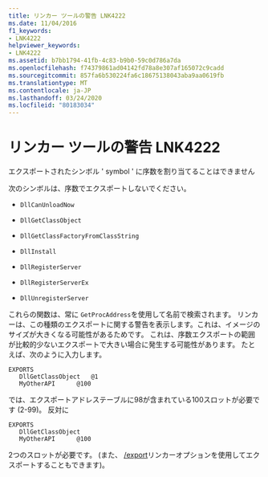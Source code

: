 ```yaml
---
title: リンカー ツールの警告 LNK4222
ms.date: 11/04/2016
f1_keywords:
- LNK4222
helpviewer_keywords:
- LNK4222
ms.assetid: b7bb1794-41fb-4c83-b9b0-59c0d786a7da
ms.openlocfilehash: f74379861ad04142fd78a8e307af165072c9cadd
ms.sourcegitcommit: 857fa6b530224fa6c18675138043aba9aa0619fb
ms.translationtype: MT
ms.contentlocale: ja-JP
ms.lasthandoff: 03/24/2020
ms.locfileid: "80183034"
---
```

# <a name="linker-tools-warning-lnk4222"></a>リンカー ツールの警告 LNK4222

エクスポートされたシンボル ' symbol ' に序数を割り当てることはできません

次のシンボルは、序数でエクスポートしないでください。

- `DllCanUnloadNow`

- `DllGetClassObject`

- `DllGetClassFactoryFromClassString`

- `DllInstall`

- `DllRegisterServer`

- `DllRegisterServerEx`

- `DllUnregisterServer`

これらの関数は、常に `GetProcAddress`を使用して名前で検索されます。 リンカーは、この種類のエクスポートに関する警告を表示します。これは、イメージのサイズが大きくなる可能性があるためです。 これは、序数エクスポートの範囲が比較的少ないエクスポートで大きい場合に発生する可能性があります。 たとえば、次のように入力します。

```
EXPORTS
   DllGetClassObject   @1
   MyOtherAPI      @100
```

では、エクスポートアドレステーブルに98が含まれている100スロットが必要です (2-99)。 反対に

```
EXPORTS
   DllGetClassObject
   MyOtherAPI      @100
```

2つのスロットが必要です。 (また、 [/export](../../build/reference/export-exports-a-function.md)リンカーオプションを使用してエクスポートすることもできます)。
